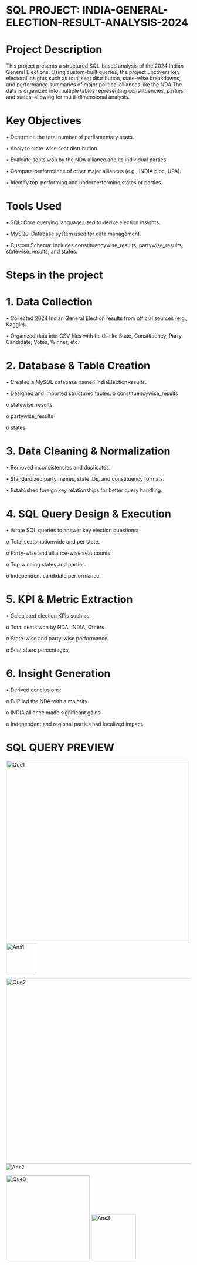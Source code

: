 # SQL PROJECT: INDIA-GENERAL-ELECTION-RESULT-ANALYSIS-2024
# Project Description
This project presents a structured SQL-based analysis of the 2024 Indian General Elections. Using custom-built queries, the project uncovers key electoral insights such as total seat distribution, state-wise breakdowns, and performance summaries of major political alliances like the NDA.The data is organized into multiple tables representing constituencies, parties, and states, allowing for multi-dimensional analysis.
# Key Objectives
•	Determine the total number of parliamentary seats.

•	Analyze state-wise seat distribution.

•	Evaluate seats won by the NDA alliance and its individual parties.

•	Compare performance of other major alliances (e.g., INDIA bloc, UPA).

•	Identify top-performing and underperforming states or parties.
# Tools Used
•	SQL: Core querying language used to derive election insights.

•	MySQL: Database system used for data management.

•	Custom Schema: Includes constituencywise_results, partywise_results, statewise_results, and states.
# Steps in the project
# 1. Data Collection
•	Collected 2024 Indian General Election results from official sources (e.g., Kaggle).

•	Organized data into CSV files with fields like State, Constituency, Party, Candidate, Votes, Winner, etc.

# 2. Database & Table Creation
•	Created a MySQL database named IndiaElectionResults.

•	Designed and imported structured tables:
o	constituencywise_results

o	statewise_results

o	partywise_results

o	states

# 3. Data Cleaning & Normalization
•	Removed inconsistencies and duplicates.

•	Standardized party names, state IDs, and constituency formats.

•	Established foreign key relationships for better query handling.

# 4. SQL Query Design & Execution
•	Wrote SQL queries to answer key election questions:

o	Total seats nationwide and per state.

o	Party-wise and alliance-wise seat counts.

o	Top winning states and parties.

o	Independent candidate performance.

# 5. KPI & Metric Extraction
•	Calculated election KPIs such as:

o	Total seats won by NDA, INDIA, Others.

o	State-wise and party-wise performance.

o	Seat share percentages.

# 6. Insight Generation
•	Derived conclusions:

o	BJP led the NDA with a majority.

o	INDIA alliance made significant gains.

o	Independent and regional parties had localized impact.

# SQL QUERY PREVIEW


<img width="497" alt="Que1" src="https://github.com/user-attachments/assets/ca6c63af-d7ad-4def-8457-0f4029e74d50" />  <img width="82" alt="Ans1" src="https://github.com/user-attachments/assets/9eb055c3-140a-4ee3-8986-16180b85f2d9" />

<img width="506" alt="Que2" src="https://github.com/user-attachments/assets/abbeee40-3bd8-4e6b-8a4b-3496eb0faa4d" />  ![Ans2](https://github.com/user-attachments/assets/da5938fd-5984-48a5-a75c-b776f6a7f025)

<img width="228" alt="Que3" src="https://github.com/user-attachments/assets/6340bbf9-f670-40c5-8378-0518185baff9" />  <img width="122" alt="Ans3" src="https://github.com/user-attachments/assets/2ecf10a7-6dd6-43f8-9bf4-117d34b9e63b" />
















